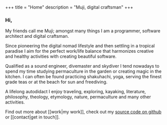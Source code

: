 +++
title = "Home"
description = "Muji, digital craftsman"
+++

### Hi,

My friends call me Muji; amongst many things I am a programmer, software architect and digital craftsman.

Since pioneering the digital nomad lifestyle and then settling in a tropical paradise I aim for the perfect work/life balance that harmonizes creative and healthy activities with creating beautiful software.

Qualified as a sound engineer, divemaster and skydiver I tend nowadays to spend my time studying permaculture in the garden or creating magic in the kitchen. I can often be found practicing shakuhachi, yoga, serving the finest grade teas or at the beach for sun and freediving.

A lifelong autodidact I enjoy traveling, exploring, kayaking, literature, philosophy, theology, etymology, nature, permaculture and many other activities.

Find out more about [[work|my work]], check out my [source code on github][github] or [[contact|get in touch]].

[github]: https://github.com/tmpfs "Source Code"
